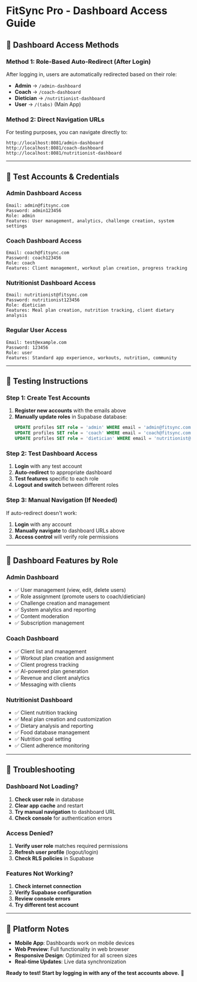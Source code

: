 # FitSync Pro - Dashboard Access Guide

## 🎯 Dashboard Access Methods

### **Method 1: Role-Based Auto-Redirect (After Login)**
After logging in, users are automatically redirected based on their role:
- **Admin** → `/admin-dashboard`
- **Coach** → `/coach-dashboard` 
- **Dietician** → `/nutritionist-dashboard`
- **User** → `/(tabs)` (Main App)

### **Method 2: Direct Navigation URLs**
For testing purposes, you can navigate directly to:
```
http://localhost:8081/admin-dashboard
http://localhost:8081/coach-dashboard  
http://localhost:8081/nutritionist-dashboard
```

---

## 👥 Test Accounts & Credentials

### **Admin Dashboard Access**
```
Email: admin@fitsync.com
Password: admin123456
Role: admin
Features: User management, analytics, challenge creation, system settings
```

### **Coach Dashboard Access**
```
Email: coach@fitsync.com
Password: coach123456
Role: coach
Features: Client management, workout plan creation, progress tracking
```

### **Nutritionist Dashboard Access** 
```
Email: nutritionist@fitsync.com
Password: nutritionist123456
Role: dietician
Features: Meal plan creation, nutrition tracking, client dietary analysis
```

### **Regular User Access**
```
Email: test@example.com
Password: 123456
Role: user
Features: Standard app experience, workouts, nutrition, community
```

---

## 🧪 Testing Instructions

### **Step 1: Create Test Accounts**
1. **Register new accounts** with the emails above
2. **Manually update roles** in Supabase database:
   ```sql
   UPDATE profiles SET role = 'admin' WHERE email = 'admin@fitsync.com';
   UPDATE profiles SET role = 'coach' WHERE email = 'coach@fitsync.com';  
   UPDATE profiles SET role = 'dietician' WHERE email = 'nutritionist@fitsync.com';
   ```

### **Step 2: Test Dashboard Access**
1. **Login** with any test account
2. **Auto-redirect** to appropriate dashboard
3. **Test features** specific to each role
4. **Logout and switch** between different roles

### **Step 3: Manual Navigation (If Needed)**
If auto-redirect doesn't work:
1. **Login** with any account
2. **Manually navigate** to dashboard URLs above
3. **Access control** will verify role permissions

---

## 🔧 Dashboard Features by Role

### **Admin Dashboard**
- ✅ User management (view, edit, delete users)
- ✅ Role assignment (promote users to coach/dietician)
- ✅ Challenge creation and management
- ✅ System analytics and reporting
- ✅ Content moderation
- ✅ Subscription management

### **Coach Dashboard**
- ✅ Client list and management
- ✅ Workout plan creation and assignment
- ✅ Client progress tracking
- ✅ AI-powered plan generation
- ✅ Revenue and client analytics
- ✅ Messaging with clients

### **Nutritionist Dashboard**  
- ✅ Client nutrition tracking
- ✅ Meal plan creation and customization
- ✅ Dietary analysis and reporting
- ✅ Food database management
- ✅ Nutrition goal setting
- ✅ Client adherence monitoring

---

## 🚨 Troubleshooting

### **Dashboard Not Loading?**
1. **Check user role** in database
2. **Clear app cache** and restart
3. **Try manual navigation** to dashboard URL
4. **Check console** for authentication errors

### **Access Denied?**
1. **Verify user role** matches required permissions
2. **Refresh user profile** (logout/login)
3. **Check RLS policies** in Supabase

### **Features Not Working?**
1. **Check internet connection**
2. **Verify Supabase configuration**
3. **Review console errors**
4. **Try different test account**

---

## 📱 Platform Notes

- **Mobile App**: Dashboards work on mobile devices
- **Web Preview**: Full functionality in web browser
- **Responsive Design**: Optimized for all screen sizes
- **Real-time Updates**: Live data synchronization

**Ready to test! Start by logging in with any of the test accounts above.** 🚀